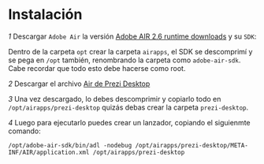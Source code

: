 Instalación
===========

*1* Descargar `Adobe Air` la versión [Adobe AIR 2.6 runtime downloads](http://airdownload.adobe.com/air/lin/download/2.6/AdobeAIRInstaller.bin) y su `SDK`: 

Dentro de la carpeta `opt`  crear la carpeta `airapps`, el SDK se descomprimí y se pega en `/opt` también, renombrando la carpeta como `adobe-air-sdk`.  
Cabe recordar que todo esto debe hacerse como root.

*2* Descargar el archivo [Air de Prezi Desktop](http://www.mediafire.com/download/w0s25f1vcd0y2fr/AdobeAIRInstaller.bin)

*3* Una vez descargado, lo debes descomprimir y copiarlo todo en `/opt/airapps/prezi-desktop` quizás debas crear la carpeta `prezi-desktop`.

*4* Luego para ejecutarlo puedes crear un lanzador, copiando el siguienmte comando:

```
/opt/adobe-air-sdk/bin/adl -nodebug /opt/airapps/prezi-desktop/META-INF/AIR/application.xml /opt/airapps/prezi-desktop

```

